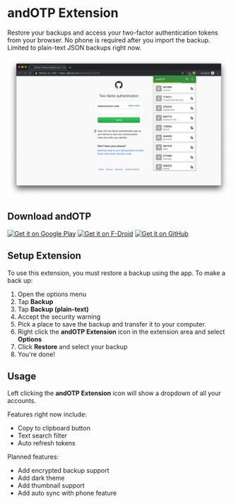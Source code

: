 # andOTP Extension

Restore your backups and access your two-factor authentication tokens from your browser. No phone is required after you import the backup. Limited to plain-text JSON backups right now.

![andOTP Extension Screenshot](./src/screenshots/large-1-transparent.png)

## Download andOTP

[<img height=80 alt="Get it on Google Play" src="https://play.google.com/intl/en_us/badges/images/generic/en-play-badge.png" />](https://play.google.com/store/apps/details?id=org.shadowice.flocke.andotp)
[<img height=80 alt="Get it on F-Droid" src="https://f-droid.org/badge/get-it-on.png" />](https://f-droid.org/packages/org.shadowice.flocke.andotp/)
[<img height=80 alt="Get it on GitHub" src="https://raw.githubusercontent.com/flocke/andOTP/master/assets/badges/get-it-on-github.png" />](https://github.com/andOTP/andOTP/releases)

## Setup Extension

To use this extension, you must restore a backup using the app. To make a back up:

1. Open the options menu
1. Tap **Backup**
1. Tap **Backup (plain-text)**
1. Accept the security warning
1. Pick a place to save the backup and transfer it to your computer.
1. Right click the **andOTP Extension** icon in the extension area and select **Options**
1. Click **Restore** and select your backup
1. You're done!

## Usage

Left clicking the **andOTP Extension** icon will show a dropdown of all your accounts.

Features right now include:

- Copy to clipboard button
- Text search filter
- Auto refresh tokens

Planned features:

- Add encrypted backup support
- Add dark theme
- Add thumbnail support
- Add auto sync with phone feature
